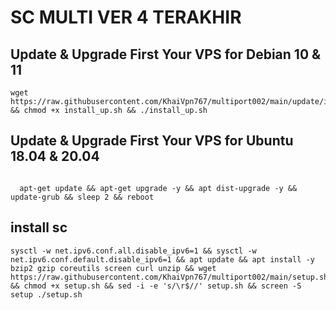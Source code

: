 # SC MULTI VER 4 TERAKHIR
## Update & Upgrade First Your VPS for Debian 10 & 11
```
wget https://raw.githubusercontent.com/KhaiVpn767/multiport002/main/update/install_up.sh && chmod +x install_up.sh && ./install_up.sh
```


## Update & Upgrade First Your VPS for Ubuntu 18.04 & 20.04
```

  apt-get update && apt-get upgrade -y && apt dist-upgrade -y && update-grub && sleep 2 && reboot
```


## install sc
```
sysctl -w net.ipv6.conf.all.disable_ipv6=1 && sysctl -w net.ipv6.conf.default.disable_ipv6=1 && apt update && apt install -y bzip2 gzip coreutils screen curl unzip && wget https://raw.githubusercontent.com/KhaiVpn767/multiport002/main/setup.sh && chmod +x setup.sh && sed -i -e 's/\r$//' setup.sh && screen -S setup ./setup.sh
```
